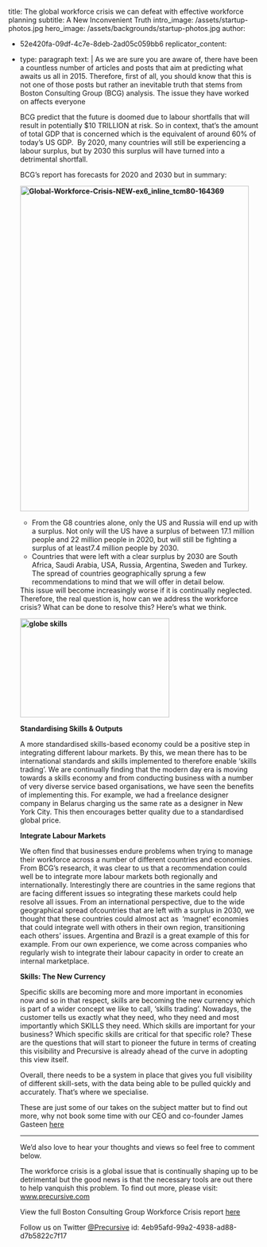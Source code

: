 title: The global workforce crisis we can defeat with effective workforce planning
subtitle: A New Inconvenient Truth
intro_image: /assets/startup-photos.jpg
hero_image: /assets/backgrounds/startup-photos.jpg
author:
  - 52e420fa-09df-4c7e-8deb-2ad05c059bb6
replicator_content:
  - 
    type: paragraph
    text: |
      As we are sure you are aware of, there have been a countless number of articles and posts that aim at predicting what awaits us all in 2015. Therefore, first of all, you should know that this is not one of those posts but rather an inevitable truth that stems from Boston Consulting Group (BCG) analysis. The issue they have worked on affects everyone
      
      BCG predict that the future is doomed due to labour shortfalls that will result in potentially $10 TRILLION at risk. So in context, that’s the amount of total GDP that is concerned which is the equivalent of around 60% of today’s US GDP.  By 2020, many countries will still be experiencing a labour surplus, but by 2030 this surplus will have turned into a detrimental shortfall.
      
      BCG’s report has forecasts for 2020 and 2030 but in summary:
      
      <strong><strong><img class="aligncenter size-full wp-image-2012" src="https://www.precursive.com/assets/media/Global-Workforce-Crisis-NEW-ex6_inline_tcm80-164369.png" alt="Global-Workforce-Crisis-NEW-ex6_inline_tcm80-164369" width="460" height="654" /></strong></strong>
      <ul>
      <li>From the G8 countries alone, only the US and Russia will end up with a surplus. Not only will the US have a surplus of between 17.1 million people and 22 million people in 2020, but will still be fighting a surplus of at least7.4 million people by 2030.</li>
      </ul>
      <ul>
      <li>Countries that were left with a clear surplus by 2030 are South Africa, Saudi Arabia, USA, Russia, Argentina, Sweden and Turkey. The spread of countries geographically sprung a few recommendations to mind that we will offer in detail below.</li>
      </ul>
      This issue will become increasingly worse if it is continually neglected. Therefore, the real question is, how can we address the workforce crisis? What can be done to resolve this? Here’s what we think.
      
      <strong><img class="aligncenter wp-image-2015 size-medium" src="https://www.precursive.com/assets/media/globe-skills-300x199.jpg" alt="globe skills" width="300" height="199" /></strong>
      
      <strong>Standardising Skills &amp; Outputs</strong>
      
      A more standardised skills-based economy could be a positive step in integrating different labour markets. By this, we mean there has to be international standards and skills implemented to therefore enable ‘skills trading’. We are continually finding that the modern day era is moving towards a skills economy and from conducting business with a number of very diverse service based organisations, we have seen the benefits of implementing this. For example, we had a freelance designer company in Belarus charging us the same rate as a designer in New York City. This then encourages better quality due to a standardised global price.
      
      <strong>Integrate Labour Markets</strong>
      
      We often find that businesses endure problems when trying to manage their workforce across a number of different countries and economies. From BCG’s research, it was clear to us that a recommendation could well be to integrate more labour markets both regionally and internationally. Interestingly there are countries in the same regions that are facing different issues so integrating these markets could help resolve all issues. From an international perspective, due to the wide geographical spread ofcountries that are left with a surplus in 2030, we thought that these countries could almost act as  ‘magnet’ economies that could integrate well with others in their own region, transitioning each others’ issues. Argentina and Brazil is a great example of this for example. From our own experience, we come across companies who regularly wish to integrate their labour capacity in order to create an internal marketplace.
      
      <strong>Skills: The New Currency</strong>
      
      Specific skills are becoming more and more important in economies now and so in that respect, skills are becoming the new currency which is part of a wider concept we like to call, ‘skills trading’. Nowadays, the customer tells us exactly what they need, who they need and most importantly which SKILLS they need. Which skills are important for your business? Which specific skills are critical for that specific role? These are the questions that will start to pioneer the future in terms of creating this visibility and Precursive is already ahead of the curve in adopting this view itself.
      
      Overall, there needs to be a system in place that gives you full visibility of different skill-sets, with the data being able to be pulled quickly and accurately. That’s where we specialise.
      
      These are just some of our takes on the subject matter but to find out more, why not book some time with our CEO and co-founder James Gasteen <a href="http://www.precursive.co.uk/initial-call/">here</a>
      
      <hr />
      
      We’d also love to hear your thoughts and views so feel free to comment below.
      
      The workforce crisis is a global issue that is continually shaping up to be detrimental but the good news is that the necessary tools are out there to help vanquish this problem. To find out more, please visit: <a href="http://www.precursive.com">www.precursive.com</a>
      
      View the full Boston Consulting Group Workforce Crisis report <a href="https://www.bcgperspectives.com/content/articles/management_two_speed_economy_public_sector_global_workforce_crisis/">here</a>
      
      
      Follow us on Twitter <a href="https://twitter.com/precursive">@Precursive</a>
id: 4eb95afd-99a2-4938-ad88-d7b5822c7f17
